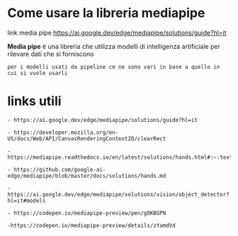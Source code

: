 # Come usare la libreria mediapipe

link media pipe https://ai.google.dev/edge/mediapipe/solutions/guide?hl=it

**Media pipe** è una libreria che utilizza modelli di intelligenza artificiale per rilevare dati che si forniscono 

```
per i modelli usati da pipeline ce ne sono vari in base a quello in cui si vuole usarli
```

# links utili
```
- https://ai.google.dev/edge/mediapipe/solutions/guide?hl=it

- https://developer.mozilla.org/en-US/docs/Web/API/CanvasRenderingContext2D/clearRect

- https://mediapipe.readthedocs.io/en/latest/solutions/hands.html#:~:text=MediaPipe%20Hands%20is%20a%20high,from%20just%20a%20single%20frame.

- https://github.com/google-ai-edge/mediapipe/blob/master/docs/solutions/hands.md

- https://ai.google.dev/edge/mediapipe/solutions/vision/object_detector?hl=it#models

- https://codepen.io/mediapipe-preview/pen/gOKBGPN

-https://codepen.io/mediapipe-preview/details/zYamdVd
```